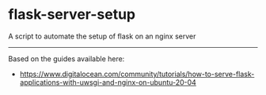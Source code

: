 # flask-server-setup

A script to automate the setup of flask on an nginx server

---

Based on the guides available here:
 * https://www.digitalocean.com/community/tutorials/how-to-serve-flask-applications-with-uwsgi-and-nginx-on-ubuntu-20-04


